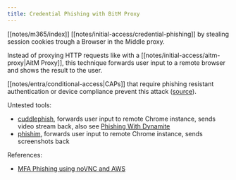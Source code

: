```yaml
---
title: Credential Phishing with BitM Proxy
---
```


[[notes/m365/index]] [[notes/initial-access/credential-phishing]] by stealing session cookies trough a Browser in the Middle proxy.

Instead of proxying HTTP requests like with a [[notes/initial-access/aitm-proxy|AitM Proxy]], this technique forwards user input to a remote browser and shows the result to the user.

[[notes/entra/conditional-access|CAPs]] that require phishing resistant authentication or device compliance prevent this attack ([source](https://www.youtube.com/watch?app=desktop&v=tI1bdVohOK8)).

Untested tools:

- [cuddlephish](https://github.com/fkasler/cuddlephish), forwards user input to remote Chrome instance, sends video stream back, also see [Phishing With Dynamite](http://web.archive.org/web/20240306075735/https://scribe.rip/@fakasler/phishing-with-dynamite-7d33d8fac038)
- [phishim](https://github.com/jackmichalak/phishim), forwards user input to remote Chrome instance, sends screenshots back

References:

- [MFA Phishing using noVNC and AWS](http://web.archive.org/web/20230221150751/https://scribe.rip/@psychsecurity/mfa-phishing-using-novnc-and-aws-ebc781b4d093)

